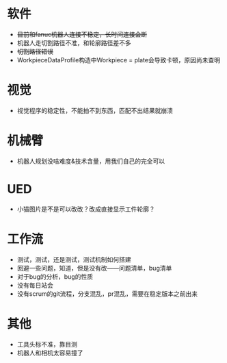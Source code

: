# 软件
* ~~目前和fanuc机器人连接不稳定，长时间连接会断~~
* 机器人走切割路径不准，和轮廓路径差不多
* ~~切割路径错误~~
* WorkpieceDataProfile构造中Workpiece = plate会导致卡顿，原因尚未查明

# 视觉
* 视觉程序的稳定性，不能拍不到东西，匹配不出结果就崩溃

# 机械臂
* 机器人规划没啥难度&技术含量，用我们自己的完全可以

# UED
* 小猫图片是不是可以改改？改成直接显示工件轮廓？

# 工作流
* 测试，测试，还是测试，测试机制如何搭建
* 回避一些问题，知道，但是没有改——问题清单，bug清单
* 对于bug的分析，bug的性质
* 没有每日站会
* 没有scrum的git流程，分支混乱，pr混乱，需要在稳定版本之前出来


# 其他
*  工具头标不准，靠目测
* 机器人和相机太容易撞了